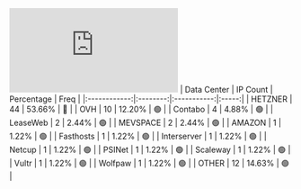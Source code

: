 ![Diagramm](https://github.com/obajay/StateSync-snapshots/blob/main/Projects/Jackal/1/README.md)
| Data Center | IP Count | Percentage | Freq |
|:------------:|:--------:|:-----------:|:-----:|
| HETZNER | 44 | 53.66% | 🔴 |
| OVH | 10 | 12.20% | 🟢 |
| Contabo | 4 | 4.88% | 🟢 |
| LeaseWeb | 2 | 2.44% | 🟢 |
| MEVSPACE | 2 | 2.44% | 🟢 |
| AMAZON | 1 | 1.22% | 🟢 |
| Fasthosts | 1 | 1.22% | 🟢 |
| Interserver | 1 | 1.22% | 🟢 |
| Netcup | 1 | 1.22% | 🟢 |
| PSINet | 1 | 1.22% | 🟢 |
| Scaleway | 1 | 1.22% | 🟢 |
| Vultr | 1 | 1.22% | 🟢 |
| Wolfpaw | 1 | 1.22% | 🟢 |
| OTHER | 12 | 14.63% | 🟢 |